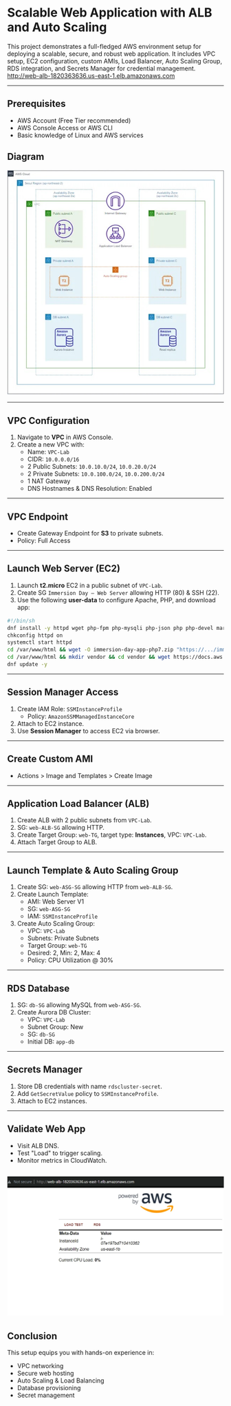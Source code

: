 
# Scalable Web Application with ALB and Auto Scaling

This project demonstrates a full-fledged AWS environment setup for deploying a scalable, secure, and robust web application. It includes VPC setup, EC2 configuration, custom AMIs, Load Balancer, Auto Scaling Group, RDS integration, and Secrets Manager for credential management.
http://web-alb-1820363636.us-east-1.elb.amazonaws.com


---

## Prerequisites

- AWS Account (Free Tier recommended)
- AWS Console Access or AWS CLI
- Basic knowledge of Linux and AWS services


## Diagram

![Architecture Diagram](arch.jpg)

---

## VPC Configuration

1. Navigate to **VPC** in AWS Console.
2. Create a new VPC with:
   - Name: `VPC-Lab`
   - CIDR: `10.0.0.0/16`
   - 2 Public Subnets: `10.0.10.0/24`, `10.0.20.0/24`
   - 2 Private Subnets: `10.0.100.0/24`, `10.0.200.0/24`
   - 1 NAT Gateway
   - DNS Hostnames & DNS Resolution: Enabled

---

## VPC Endpoint

- Create Gateway Endpoint for **S3** to private subnets.
- Policy: Full Access

---

## Launch Web Server (EC2)

1. Launch **t2.micro** EC2 in a public subnet of `VPC-Lab`.
2. Create SG `Immersion Day — Web Server` allowing HTTP (80) & SSH (22).
3. Use the following **user-data** to configure Apache, PHP, and download app:

```bash
#!/bin/sh
dnf install -y httpd wget php-fpm php-mysqli php-json php php-devel mariadb105-server php-mbstring
chkconfig httpd on
systemctl start httpd
cd /var/www/html && wget -O immersion-day-app-php7.zip "https://.../immersion-day-app-php7.zip" && unzip immersion-day-app-php7.zip
cd /var/www/html && mkdir vendor && cd vendor && wget https://docs.aws.amazon.com/aws-sdk-php/v3/download/aws.zip && unzip aws.zip
dnf update -y
```

---

## Session Manager Access

1. Create IAM Role: `SSMInstanceProfile`
   - Policy: `AmazonSSMManagedInstanceCore`
2. Attach to EC2 instance.
3. Use **Session Manager** to access EC2 via browser.

---

## Create Custom AMI

- Actions > Image and Templates > Create Image

---

## Application Load Balancer (ALB)

1. Create ALB with 2 public subnets from `VPC-Lab`.
2. SG: `web-ALB-SG` allowing HTTP.
3. Create Target Group: `web-TG`, target type: **Instances**, VPC: `VPC-Lab`.
4. Attach Target Group to ALB.

---

## Launch Template & Auto Scaling Group

1. Create SG: `web-ASG-SG` allowing HTTP from `web-ALB-SG`.
2. Create Launch Template:
   - AMI: Web Server V1
   - SG: `web-ASG-SG`
   - IAM: `SSMInstanceProfile`
3. Create Auto Scaling Group:
   - VPC: `VPC-Lab`
   - Subnets: Private Subnets
   - Target Group: `web-TG`
   - Desired: 2, Min: 2, Max: 4
   - Policy: CPU Utilization @ 30%

---

## RDS Database

1. SG: `db-SG` allowing MySQL from `web-ASG-SG`.
2. Create Aurora DB Cluster:
   - VPC: `VPC-Lab`
   - Subnet Group: New
   - SG: `db-SG`
   - Initial DB: `app-db`

---

## Secrets Manager

1. Store DB credentials with name `rdscluster-secret`.
2. Add `GetSecretValue` policy to `SSMInstanceProfile`.
3. Attach to EC2 instances.

---

## Validate Web App

- Visit ALB DNS.
- Test "Load" to trigger scaling.
- Monitor metrics in CloudWatch.

![alb dns](./screenshots/alb-working.png)
---

## Conclusion

This setup equips you with hands-on experience in:
- VPC networking
- Secure web hosting
- Auto Scaling & Load Balancing
- Database provisioning
- Secret management


